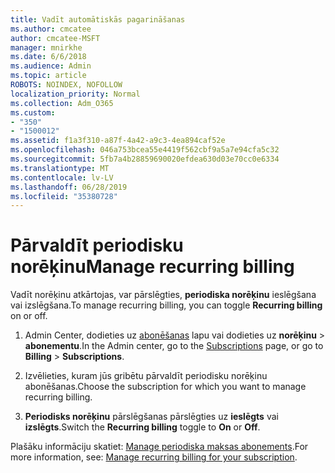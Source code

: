 ```yaml
---
title: Vadīt automātiskās pagarināšanas
ms.author: cmcatee
author: cmcatee-MSFT
manager: mnirkhe
ms.date: 6/6/2018
ms.audience: Admin
ms.topic: article
ROBOTS: NOINDEX, NOFOLLOW
localization_priority: Normal
ms.collection: Adm_O365
ms.custom:
- "350"
- "1500012"
ms.assetid: f1a3f310-a87f-4a42-a9c3-4ea894caf52e
ms.openlocfilehash: 046a753bcea55e4419f562cbf9a5a7e94cfa5c32
ms.sourcegitcommit: 5fb7a4b28859690020efdea630d03e70cc0e6334
ms.translationtype: MT
ms.contentlocale: lv-LV
ms.lasthandoff: 06/28/2019
ms.locfileid: "35380728"
---
```

# <a name="manage-recurring-billing"></a><span data-ttu-id="0d482-102">Pārvaldīt periodisku norēķinu</span><span class="sxs-lookup"><span data-stu-id="0d482-102">Manage recurring billing</span></span>

<span data-ttu-id="0d482-103">Vadīt norēķinu atkārtojas, var pārslēgties, **periodiska norēķinu** ieslēgšana vai izslēgšana.</span><span class="sxs-lookup"><span data-stu-id="0d482-103">To manage recurring billing, you can toggle **Recurring billing** on or off.</span></span>
  
1. <span data-ttu-id="0d482-104">Admin Center, dodieties uz [abonēšanas](https://go.microsoft.com/fwlink/p/?linkid=842054) lapu vai dodieties uz **norēķinu** \> **abonementu**.</span><span class="sxs-lookup"><span data-stu-id="0d482-104">In the Admin center, go to the [Subscriptions](https://go.microsoft.com/fwlink/p/?linkid=842054) page, or go to **Billing** \> **Subscriptions**.</span></span>

2. <span data-ttu-id="0d482-105">Izvēlieties, kuram jūs gribētu pārvaldīt periodisku norēķinu abonēšanas.</span><span class="sxs-lookup"><span data-stu-id="0d482-105">Choose the subscription for which you want to manage recurring billing.</span></span>

3. <span data-ttu-id="0d482-106">**Periodisks norēķinu** pārslēgšanas pārslēgties uz **ieslēgts** vai **izslēgts**.</span><span class="sxs-lookup"><span data-stu-id="0d482-106">Switch the **Recurring billing** toggle to **On** or **Off**.</span></span>

<span data-ttu-id="0d482-107">Plašāku informāciju skatiet: [Manage periodiska maksas abonements](https://support.office.com/article/8d83b530-f4ca-47f6-a666-e5791cbacc7e).</span><span class="sxs-lookup"><span data-stu-id="0d482-107">For more information, see: [Manage recurring billing for your subscription](https://support.office.com/article/8d83b530-f4ca-47f6-a666-e5791cbacc7e).</span></span>
  